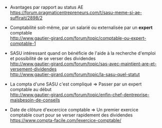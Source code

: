 * Avantages par rapport au status AE  
  https://forum.pragmaticentrepreneurs.com/t/sasu-meme-si-ae-suffirait/2898/2
  
* Comptabilité soit-même, par un salarié ou externalisée par un **expert** comptable  
  http://www.gautier-girard.com/forum/topic/comptable-ou-expert-comptable-1

* SASU intéressant quand on bénéficie de l'aide à la recherche d'emploi et possibilité de se verser des dividendes  
  http://www.gautier-girard.com/forum/topic/sas-avec-maintient-are-et-versement-dividendes  
  http://www.gautier-girard.com/forum/topic/la-sasu-quel-statut
  
* La compta d'une SASU c'est compliqué => Passer par un expert comptable au début  
  http://www.gautier-girard.com/forum/topic/enfin-chef-dentreprise-maisbesoin-de-conseils
  
* Date de clôture d'excercice comptable => Un premier exercice comptable court pour se verser rapidement des dividendes
  https://www.compta-facile.com/lexercice-comptable/
